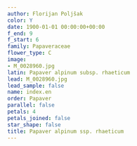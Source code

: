 ```yaml
---
author: Florijan Poljšak
color: Y
date: 1900-01-01 00:00:00+00:00
f_end: 9
f_start: 6
family: Papaveraceae
flower_type: C
image:
- M_0028960.jpg
latin: Papaver alpinum subsp. rhaeticum
lead: M_0028960.jpg
lead_sample: false
name: index.en
order: Papaver
parallel: false
petals: 4
petals_joined: false
star_shape: false
title: Papaver alpinum ssp. rhaeticum
---
```

